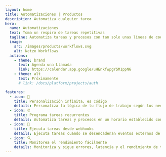 ```yaml
---
layout: home
title: Automatizaciones | Productos
description: Automatiza cualquier tarea
hero:
  name: Automatizaciones
  text: Toma un respiro de tareas repetitivas
  tagline: Automatiza tareas y procesos con tan solo unas lineas de codigo. Desbloquea la eficiencia y productividad en toda tu organización.
  image:
    src: /images/products/workflows.svg
    alt: Netzo Workflows
  actions:
    - theme: brand
      text: Agenda una Llamada
      link: https://calendar.app.google/uHEnkfwpgYSM1ppN6
    - theme: alt
      text: Próximamente
      # link: /docs/platform/projects/auth

features:
  - icon: 🚀
    title: Personalización infinita, es código
    details: Personaliza la lógica de tu flujo de trabajo según tus necesidades exactas utilizando <code style="color:#0080ff;">JavaScript</code> y <code style="color:#0080ff;">TypeScript</code> con soporte de bibliotecas de código abierto.
  - icon: ⏰
    title: Programa tareas recurrentes
    details: Automatiza tareas y procesos en un horario establecido con facilidad.
  - icon: 🔌
    title: Ejecuta tareas desde webhooks
    details: Ejecuta tareas cuando se desencadenan eventos externos de otros sistemas.
  - icon: 🔍
    title: Monitorea el rendimiento fácilmente
    details: Monitoriza y sigue errores, latencia y el rendimiento de tus automatizaciones en tiempo real.
---
```


<script setup>
import BannerCta from '@theme/components/banners/BannerCta.vue'
import Footer from '@theme/components/Footer.vue'
import locale from '@theme/../../locales/es'
</script>

<section class="mt-32">
  <BannerCta v-bind="locale.home.sectionBannerCta" />

  <!-- <NewsLetter /> -->

  <Footer v-bind="locale.footer" />
</section>